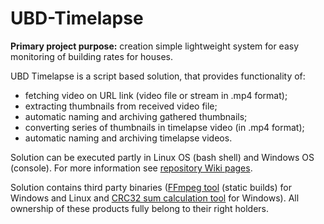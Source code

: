 # UBD-Timelapse
**Primary project purpose:** creation simple lightweight system for easy monitoring of building rates for houses.

UBD Timelapse is a script based solution, that provides functionality of:
- fetching video on URL link (video file or stream in .mp4 format);
- extracting thumbnails from received video file;
- automatic naming and archiving gathered thumbnails;
- converting series of thumbnails in timelapse video (in .mp4 format);
- automatic naming and archiving timelapse videos.

Solution can be executed partly in Linux OS (bash shell) and Windows OS (console). For more information see [repository Wiki pages](https://github.com/STwilight/UBD-Timelapse/wiki).

Solution contains third party binaries ([FFmpeg tool](https://www.ffmpeg.org/) (static builds) for Windows and Linux and [CRC32 sum calculation tool](http://esrg.sourceforge.net/utils_win_up/md5sum/) for Windows). All ownership of these products fully belong to their right holders.
